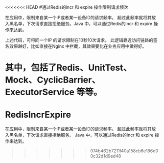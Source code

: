 <<<<<<< HEAD
#通过Redis的incr 和 expire 操作限制请求频次

在应用中，限制来自某一个IP或者某一设备ID的请求频率。
超过此频率就将其放入黑名单，下次请求直接拒绝服务。Java 中，可以通过Redis的incr 和 expire 操作来达到。

上述代码，可将同一个IP 的请求限制在10秒10次请求。
此逻辑靠近访问链路的签名效果越好，比如直接在Nginx 中拦截，其效果要比在业务应用中做得好。

其中，包括了Redis、UnitTest、Mock、CyclicBarrier、ExecutorService 等等。
=======
# RedisIncrExpire
在应用中，限制来自某一个IP或者某一设备ID的请求频率。  超过此频率就将其放入黑名单，下次请求直接拒绝服务。 Java 中，可以通过Redis的incr 和 expire 操作来达到。
>>>>>>> 074b462b7211f40a158cb6e186d00c32d1d9ed48
